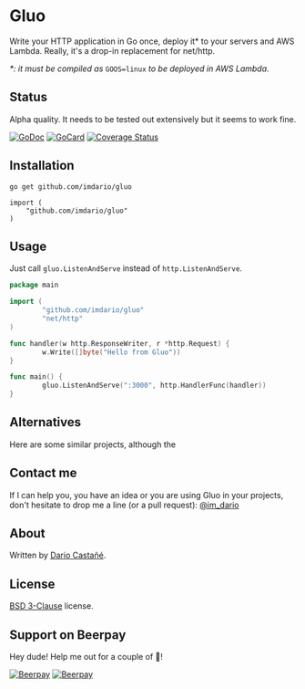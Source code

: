 # Gluo

Write your HTTP application in Go once, deploy it\* to your servers and AWS Lambda. Really, it's a drop-in replacement for net/http.

*\*: it must be compiled as* `GOOS=linux` *to be deployed in AWS Lambda*.

## Status

Alpha quality. It needs to be tested out extensively but it seems to work fine.

[![GoDoc][1]][2]
[![GoCard][3]][4]
[![Coverage Status][5]][6]

[1]: https://godoc.org/github.com/imdario/gluo?status.svg
[2]: https://godoc.org/github.com/imdario/gluo
[3]: https://goreportcard.com/badge/github.com/imdario/gluo
[4]: https://goreportcard.com/report/github.com/imdario/gluo
[5]: https://coveralls.io/repos/github/imdario/gluo/badge.svg?branch=master
[6]: https://coveralls.io/github/imdario/gluo?branch=master

## Installation

    go get github.com/imdario/gluo

    import (
        "github.com/imdario/gluo"
    )

## Usage

Just call `gluo.ListenAndServe` instead of `http.ListenAndServe`.

```go
package main

import (
        "github.com/imdario/gluo"
        "net/http"
)

func handler(w http.ResponseWriter, r *http.Request) {
        w.Write([]byte("Hello from Gluo"))
}

func main() {
        gluo.ListenAndServe(":3000", http.HandlerFunc(handler))
}
```

## Alternatives

Here are some similar projects, although the

## Contact me

If I can help you, you have an idea or you are using Gluo in your projects, don't hesitate to drop me a line (or a pull request): [@im_dario](https://twitter.com/im_dario)

## About

Written by [Dario Castañé](https://twitter.com/im_dario).

## License

[BSD 3-Clause](http://opensource.org/licenses/BSD-3-Clause) license.

## Support on Beerpay
Hey dude! Help me out for a couple of :beers:!

[![Beerpay](https://beerpay.io/imdario/gluo/badge.svg?style=beer-square)](https://beerpay.io/imdario/gluo)  [![Beerpay](https://beerpay.io/imdario/gluo/make-wish.svg?style=flat-square)](https://beerpay.io/imdario/gluo?focus=wish)
